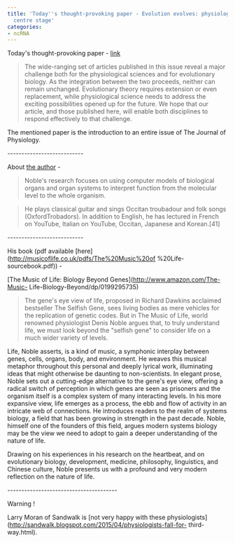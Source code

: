 ```yaml
---
title: 'Today''s thought-provoking paper - Evolution evolves: physiology returns to
  centre stage'
categories:
- ncRNA
---
```

Today's thought-provoking paper -
[link](http://onlinelibrary.wiley.com/doi/10.1113/jphysiol.2014.273151/pdf)
<!--more-->

> The wide-ranging set of articles published in this issue reveal a major
challenge both for the physiological sciences and for evolutionary biology. As
the integration between the two proceeds, neither can remain unchanged.
Evolutionary theory requires extension or even replacement, while
physiological science needs to address the exciting possibilities opened up
for the future. We hope that our article, and those published here, will
enable both disciplines to respond effectively to that challenge.

The mentioned paper is the introduction to an entire issue of The Journal of
Physiology.

\---------------------------

About [the author](http://en.wikipedia.org/wiki/Denis_Noble) \-

> Noble's research focuses on using computer models of biological organs and
organ systems to interpret function from the molecular level to the whole
organism.

> He plays classical guitar and sings Occitan troubadour and folk songs
(OxfordTrobadors). In addition to English, he has lectured in French on
YouTube, Italian on YouTube, Occitan, Japanese and Korean.[41]

\---------------------------

His book (pdf available [here](http://musicoflife.co.uk/pdfs/The%20Music%20of
%20Life-sourcebook.pdf)) -

[The Music of Life: Biology Beyond Genes](http://www.amazon.com/The-Music-
Life-Biology-Beyond/dp/0199295735)

> The gene's eye view of life, proposed in Richard Dawkins acclaimed
bestseller The Selfish Gene, sees living bodies as mere vehicles for the
replication of genetic codes. But in The Music of Life, world renowned
physiologist Denis Noble argues that, to truly understand life, we must look
beyond the "selfish gene" to consider life on a much wider variety of levels.

Life, Noble asserts, is a kind of music, a symphonic interplay between genes,
cells, organs, body, and environment. He weaves this musical metaphor
throughout this personal and deeply lyrical work, illuminating ideas that
might otherwise be daunting to non-scientists. In elegant prose, Noble sets
out a cutting-edge alternative to the gene's eye view, offering a radical
switch of perception in which genes are seen as prisoners and the organism
itself is a complex system of many interacting levels. In his more expansive
view, life emerges as a process, the ebb and flow of activity in an intricate
web of connections. He introduces readers to the realm of systems biology, a
field that has been growing in strength in the past decade. Noble, himself one
of the founders of this field, argues modern systems biology may be the view
we need to adopt to gain a deeper understanding of the nature of life.

Drawing on his experiences in his research on the heartbeat, and on
evolutionary biology, development, medicine, philosophy, linguistics, and
Chinese culture, Noble presents us with a profound and very modern reflection
on the nature of life.

\---------------------------------------

Warning !

Larry Moran of Sandwalk is [not very happy with these
physiologists](http://sandwalk.blogspot.com/2015/04/physiologists-fall-for-
third-way.html).

